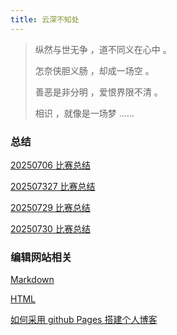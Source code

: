 ```yaml
---
title: 云深不知处
---
```


>  纵然与世无争 ，道不同义在心中 。
>
>  怎奈侠胆义肠 ，却成一场空 。
>
>  善恶是非分明 ，爱恨界限不清 。
>
>  相识 ，就像是一场梦 ……

### 总结

[20250706 比赛总结](https://2024wangyuxuan.github.io/pages/20250706)

[202507327 比赛总结](https://2024wangyuxuan.github.io/pages/20250727)

[20250729 比赛总结](https://2024wangyuxuan.github.io/pages/20250729)

[20250730 比赛总结](https://2024wangyuxuan.github.io/pages/20250730)

### 编辑网站相关

[Markdown](https://blog.imsyy.top/posts/2022/0710)

[HTML](https://blog.csdn.net/ZL_1618/article/details/132684675?ops_request_misc={"request_id"%3A"dab2fec731cbfe043abefaac8a13dbcb"%2C"scm"%3A"20140713.130102334.."}&request_id=dab2fec731cbfe043abefaac8a13dbcb&biz_id=0&utm_medium=distribute.pc_search_result.none-task-blog-2~all~top_positive~default-2-132684675-null-null.142^v102^pc_search_result_base6&utm_term=HTML&spm=1018.2226.3001.4187)

[如何采用 github Pages 搭建个人博客](https://www.luogu.com.cn/article/cfo1y9z4)
